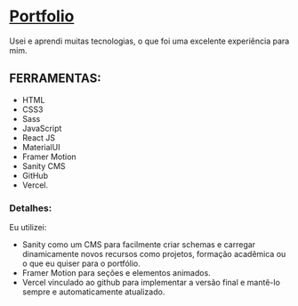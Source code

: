 # [Portfolio](https://portfolio2023-ewelira.vercel.app)

Usei e aprendi muitas tecnologias, o que foi uma excelente experiência para mim.

## FERRAMENTAS: 
- HTML
- CSS3
- Sass
- JavaScript
- React JS
- MaterialUI
- Framer Motion
- Sanity CMS
- GitHub
- Vercel.

### Detalhes:
Eu utilizei:
- Sanity como um CMS para facilmente criar schemas e carregar dinamicamente novos recursos como projetos, formação acadêmica ou o que eu quiser para o portfólio.
- Framer Motion para seções e elementos animados.
- Vercel vinculado ao github para implementar a versão final e mantê-lo sempre e automaticamente atualizado.
